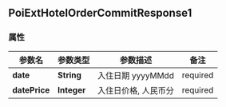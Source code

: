 <a name="PoiExtHotelOrderCommitResponse1"></a>
## PoiExtHotelOrderCommitResponse1
### 属性
参数名 | 参数类型 | 参数描述 | 备注
------------ | ------------- | ------------- | -------------
**date** | **String** | 入住日期 yyyyMMdd |  required 
**datePrice** | **Integer** | 入住日价格, 人民币分 |  required 



